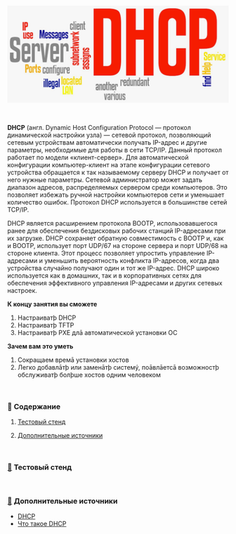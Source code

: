 <p align="center">
<img src="https://github.com/ikozhuhar/DHCP/blob/main/img/DHCP.png">
</p>

<br/>

**DHCP** (англ. Dynamic Host Configuration Protocol — протокол динамической настройки узла) — сетевой протокол, позволяющий сетевым устройствам автоматически получать IP-адрес и другие параметры, необходимые для работы в сети TCP/IP. Данный протокол работает по модели «клиент-сервер». Для автоматической конфигурации компьютер-клиент на этапе конфигурации сетевого устройства обращается к так называемому серверу DHCP и получает от него нужные параметры. Сетевой администратор может задать диапазон адресов, распределяемых сервером среди компьютеров. Это позволяет избежать ручной настройки компьютеров сети и уменьшает количество ошибок. Протокол DHCP используется в большинстве сетей TCP/IP.

DHCP является расширением протокола BOOTP, использовавшегося ранее для обеспечения бездисковых рабочих станций IP-адресами при их загрузке. DHCP сохраняет обратную совместимость с BOOTP и, как и BOOTP, использует порт UDP/67 на стороне сервера и порт UDP/68 на стороне клиента. Этот процесс позволяет упростить управление IP-адресами и уменьшить вероятность конфликта IP-адресов, когда два устройства случайно получают один и тот же IP-адрес. DHCP широко используется как в домашних, так и в корпоративных сетях для обеспечения эффективного управления IP-адресами и других сетевых настроек.

**К концу занятия вы сможете**
1. Настраиватþ DHCP
2. Настраиватþ TFTP
3. Настраиватþ PXE длā автоматической установки ОС

**Зачем вам это уметь**
1. Сокращаем времā установки хостов
2. Легко добавлāтþ или заменāтþ системý, поāвлāетсā возможностþ обслуживатþ болþше хостов одним человеком

<br/>


### :diamond_shape_with_a_dot_inside: <a name='toc'>Содержание</a>

1. [Тестовый стенд](#1)

10. [Дополнительные источники](#recommended_sources)



<br/>

### [:diamond_shape_with_a_dot_inside:](#toc) <a name='1'>Тестовый стенд</a>





















<br/>

### [:diamond_shape_with_a_dot_inside:](#toc) <a name='recommended_sources'>Дополнительные источники</a>

- [DHCP](https://ru.wikipedia.org/wiki/DHCP)
- [Что такое DHCP](https://digitalocean.ru/n/chto-takoe-dhcp)

